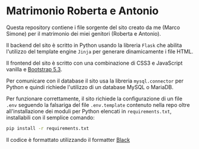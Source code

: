 # Matrimonio Roberta e Antonio

Questa repository contiene i file sorgente del sito creato da me (Marco Simone) per il matrimonio dei miei genitori (Roberta e Antonio).

Il backend del sito è scritto in Python usando la libreria `Flask` che abilita l'utilizzo del template engine `Jinja` per generare dinamicamente i file HTML.

Il frontend del sito è scritto con una combinazione di CSS3 e JavaScript vanilla e [Bootstrap 5.3](https://getbootstrap.com).

Per comunicare con il database il sito usa la libreria `mysql.connector` per Python e quindi richiede l'utilizzo di un database MySQL o MariaDB.

Per funzionare correttamente, il sito richiede 
la configurazione di un file `.env` seguendo la falsariga del file `.env.template` contenuto nella repo oltre all'installazione dei moduli per Python elencati in `requirements.txt`, installabili con il semplice comando: 
```sh
pip install -r requirements.txt
```

Il codice è formattato utilizzando il formatter [Black](https://github.com/psf/black)